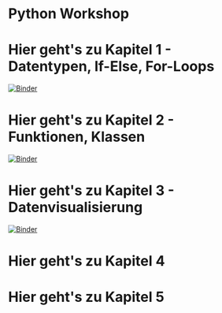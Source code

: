 # Python Workshop

# Hier geht's zu Kapitel 1 - Datentypen, If-Else, For-Loops
[![Binder](https://mybinder.org/badge_logo.svg)](https://mybinder.org/v2/gh/smorrow1/python_workshop/master?filepath=Introduction%20-%20Datentypen%2C%20If-Else%2C%20For-Loops.ipynb)

# Hier geht's zu Kapitel 2 - Funktionen, Klassen
[![Binder](https://mybinder.org/badge_logo.svg)](https://mybinder.org/v2/gh/smorrow1/python_workshop/master?filepath=Introduction%20-%20Funktionen%2C%20Klassen.ipynb)

# Hier geht's zu Kapitel 3 - Datenvisualisierung
[![Binder](https://mybinder.org/badge_logo.svg)](https://mybinder.org/v2/gh/smorrow1/python_workshop/master?filepath=03_Dataviz_Introduction.ipynb)

# Hier geht's zu Kapitel 4

# Hier geht's zu Kapitel 5

